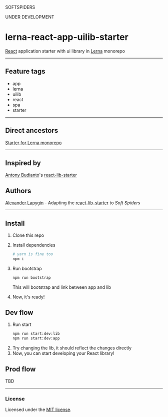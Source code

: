SOFTSPIDERS

UNDER DEVELOPMENT

# lerna-react-app-uilib-starter

[React](https://reactjs.org/) application starter with ui library in [Lerna](https://lerna.js.org/) monorepo

---

## Feature tags

- app
- lerna
- uilib
- react
- spa
- starter

---

## Direct ancestors

[Starter for Lerna monorepo](https://github.com/softspiders/lerna)

---

## Inspired by

[Antony Budianto](https://github.com/antonybudianto)'s [react-lib-starter](https://github.com/antonybudianto/react-lib-starter)

## Authors

[Alexander Lapygin](https://github.com/AlexanderLapygin) - Adapting the [react-lib-starter](https://github.com/antonybudianto/react-lib-starter) to *Soft Spiders*

---

## Install
1. Clone this repo
2. Install dependencies
   ```sh
   # yarn is fine too
   npm i
   ```
3. Run bootstrap
   ```sh
   npm run bootstrap
   ```

   This will bootstrap and link between app and lib
4. Now, it's ready!

## Dev flow
1. Run start
   ```sh
   npm run start:dev:lib
   npm run start:dev:app
   ```
2. Try changing the lib, it should reflect the changes directly
3. Now, you can start developing your React library!

## Prod flow

TBD

---

### License

Licensed under the [MIT license](./LICENSE). 

